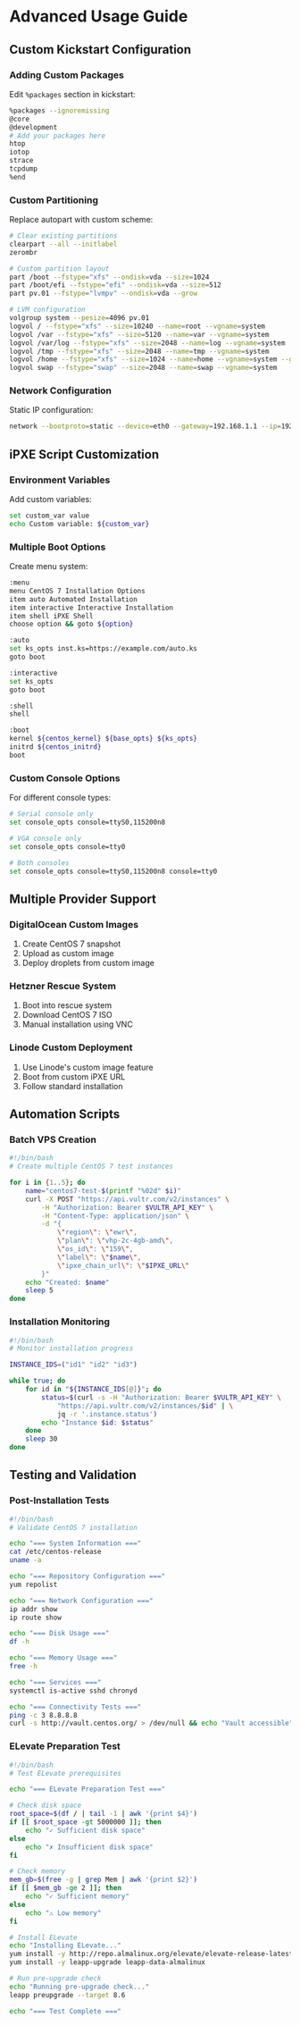 # Advanced Usage Guide

## Custom Kickstart Configuration

### Adding Custom Packages

Edit `%packages` section in kickstart:
```bash
%packages --ignoremissing
@core
@development
# Add your packages here
htop
iotop
strace
tcpdump
%end
```

### Custom Partitioning

Replace autopart with custom scheme:
```bash
# Clear existing partitions
clearpart --all --initlabel
zerombr

# Custom partition layout
part /boot --fstype="xfs" --ondisk=vda --size=1024
part /boot/efi --fstype="efi" --ondisk=vda --size=512
part pv.01 --fstype="lvmpv" --ondisk=vda --grow

# LVM configuration
volgroup system --pesize=4096 pv.01
logvol / --fstype="xfs" --size=10240 --name=root --vgname=system
logvol /var --fstype="xfs" --size=5120 --name=var --vgname=system
logvol /var/log --fstype="xfs" --size=2048 --name=log --vgname=system
logvol /tmp --fstype="xfs" --size=2048 --name=tmp --vgname=system
logvol /home --fstype="xfs" --size=1024 --name=home --vgname=system --grow
logvol swap --fstype="swap" --size=2048 --name=swap --vgname=system
```

### Network Configuration

Static IP configuration:
```bash
network --bootproto=static --device=eth0 --gateway=192.168.1.1 --ip=192.168.1.100 --nameserver=8.8.8.8 --netmask=255.255.255.0 --activate
```

## iPXE Script Customization

### Environment Variables

Add custom variables:
```bash
set custom_var value
echo Custom variable: ${custom_var}
```

### Multiple Boot Options

Create menu system:
```bash
:menu
menu CentOS 7 Installation Options
item auto Automated Installation
item interactive Interactive Installation
item shell iPXE Shell
choose option && goto ${option}

:auto
set ks_opts inst.ks=https://example.com/auto.ks
goto boot

:interactive
set ks_opts
goto boot

:shell
shell

:boot
kernel ${centos_kernel} ${base_opts} ${ks_opts}
initrd ${centos_initrd}
boot
```

### Custom Console Options

For different console types:
```bash
# Serial console only
set console_opts console=ttyS0,115200n8

# VGA console only
set console_opts console=tty0

# Both consoles
set console_opts console=ttyS0,115200n8 console=tty0
```

## Multiple Provider Support

### DigitalOcean Custom Images

1. Create CentOS 7 snapshot
2. Upload as custom image
3. Deploy droplets from custom image

### Hetzner Rescue System

1. Boot into rescue system
2. Download CentOS 7 ISO
3. Manual installation using VNC

### Linode Custom Deployment

1. Use Linode's custom image feature
2. Boot from custom iPXE URL
3. Follow standard installation

## Automation Scripts

### Batch VPS Creation

```bash
#!/bin/bash
# Create multiple CentOS 7 test instances

for i in {1..5}; do
    name="centos7-test-$(printf "%02d" $i)"
    curl -X POST "https://api.vultr.com/v2/instances" \
        -H "Authorization: Bearer $VULTR_API_KEY" \
        -H "Content-Type: application/json" \
        -d "{
            \"region\": \"ewr\",
            \"plan\": \"vhp-2c-4gb-amd\",
            \"os_id\": \"159\",
            \"label\": \"$name\",
            \"ipxe_chain_url\": \"$IPXE_URL\"
        }"
    echo "Created: $name"
    sleep 5
done
```

### Installation Monitoring

```bash
#!/bin/bash
# Monitor installation progress

INSTANCE_IDS=("id1" "id2" "id3")

while true; do
    for id in "${INSTANCE_IDS[@]}"; do
        status=$(curl -s -H "Authorization: Bearer $VULTR_API_KEY" \
            "https://api.vultr.com/v2/instances/$id" | \
            jq -r '.instance.status')
        echo "Instance $id: $status"
    done
    sleep 30
done
```

## Testing and Validation

### Post-Installation Tests

```bash
#!/bin/bash
# Validate CentOS 7 installation

echo "=== System Information ==="
cat /etc/centos-release
uname -a

echo "=== Repository Configuration ==="
yum repolist

echo "=== Network Configuration ==="
ip addr show
ip route show

echo "=== Disk Usage ==="
df -h

echo "=== Memory Usage ==="
free -h

echo "=== Services ==="
systemctl is-active sshd chronyd

echo "=== Connectivity Tests ==="
ping -c 3 8.8.8.8
curl -s http://vault.centos.org/ > /dev/null && echo "Vault accessible" || echo "Vault not accessible"
```

### ELevate Preparation Test

```bash
#!/bin/bash
# Test ELevate prerequisites

echo "=== ELevate Preparation Test ==="

# Check disk space
root_space=$(df / | tail -1 | awk '{print $4}')
if [[ $root_space -gt 5000000 ]]; then
    echo "✓ Sufficient disk space"
else
    echo "✗ Insufficient disk space"
fi

# Check memory
mem_gb=$(free -g | grep Mem | awk '{print $2}')
if [[ $mem_gb -ge 2 ]]; then
    echo "✓ Sufficient memory"
else
    echo "⚠ Low memory"
fi

# Install ELevate
echo "Installing ELevate..."
yum install -y http://repo.almalinux.org/elevate/elevate-release-latest-el7.noarch.rpm
yum install -y leapp-upgrade leapp-data-almalinux

# Run pre-upgrade check
echo "Running pre-upgrade check..."
leapp preupgrade --target 8.6

echo "=== Test Complete ==="
```
